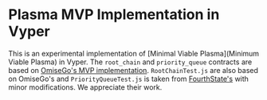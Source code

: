 # Plasma MVP Implementation in Vyper
This is an experimental implementation of [Minimal Viable Plasma](Minimum Viable Plasma) in Vyper.
The `root_chain` and `priority_queue` contracts are based on [OmiseGo's MVP implementation](https://github.com/omisego/plasma-mvp). `RootChainTest.js` are also based on OmiseGo's and `PriorityQueueTest.js` is taken from [FourthState's](https://github.com/FourthState/plasma-mvp-rootchain) with minor modifications. We appreciate their work.
